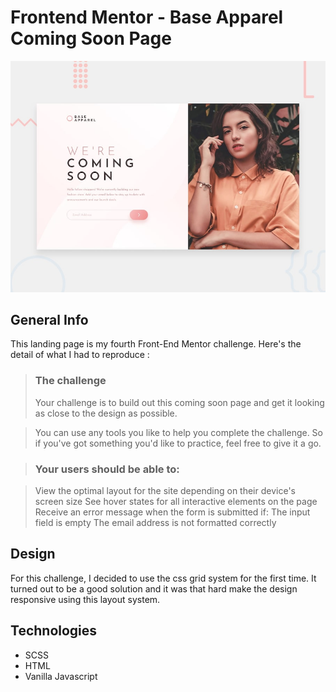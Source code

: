 # Frontend Mentor - Base Apparel Coming Soon Page

![Design preview for the Base Apparel coming soon page coding challenge](./design/desktop-preview.jpg)

## General Info
This landing page is my fourth Front-End Mentor challenge. Here's the detail of what I had to reproduce : 

> ### The challenge
> Your challenge is to build out this coming soon page and get it looking as close to the design as possible.

> You can use any tools you like to help you complete the challenge. So if you've got something you'd like to practice, feel free to give it a go.

> ### Your users should be able to:

> View the optimal layout for the site depending on their device's screen size
> See hover states for all interactive elements on the page
> Receive an error message when the form is submitted if:
> The input field is empty
> The email address is not formatted correctly


## Design
For this challenge, I decided to use the css grid system for the first time. It turned out to be a good solution and it was that hard make the design responsive using this layout system.

## Technologies
* SCSS
* HTML
* Vanilla Javascript


